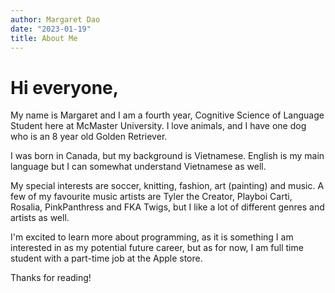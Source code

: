 ```yaml
---
author: Margaret Dao
date: "2023-01-19"
title: About Me
---
```


# Hi everyone, 

My name is Margaret and I am a fourth year, Cognitive Science of Language Student here at McMaster University. I love animals, and I have one dog who is an 8 year old Golden Retriever. 

I was born in Canada, but my background is Vietnamese. English is my main language but I can somewhat understand Vietnamese as well. 

My special interests are soccer, knitting, fashion, art (painting) and music. A few of my favourite music artists are Tyler the Creator, Playboi Carti, Rosalia, PinkPanthress and FKA Twigs, but I like a lot of different genres and artists as well. 

I'm excited to learn more about programming, as it is something I am interested in as my potential future career, but as for now, I am full time student with a part-time job at the Apple store. 

Thanks for reading! 


